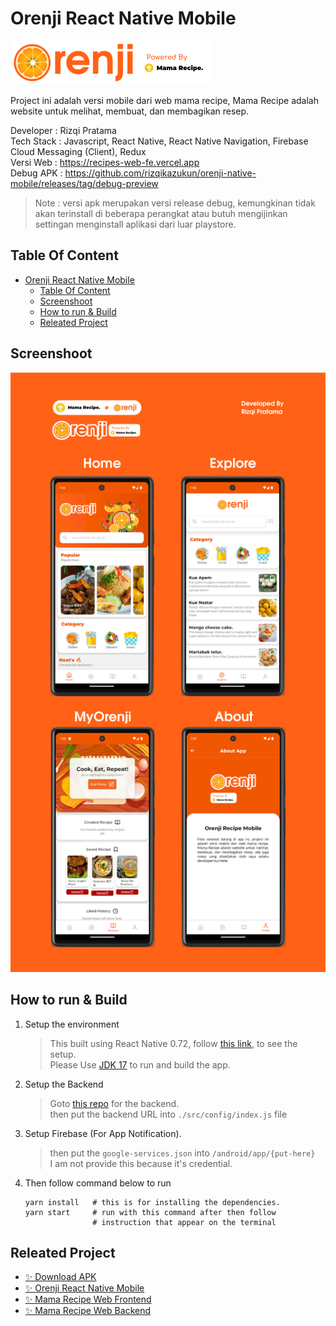 # Orenji React Native Mobile

![logo](./docs/pictures/logo-w-slogan.png)  

Project ini adalah versi mobile dari web mama recipe, Mama Recipe adalah website untuk melihat, membuat, dan membagikan resep.

Developer : Rizqi Pratama  
Tech Stack : Javascript, React Native, React Native Navigation, Firebase Cloud Messaging (Client), Redux  
Versi Web : <https://recipes-web-fe.vercel.app>  
Debug APK : <https://github.com/rizqikazukun/orenji-native-mobile/releases/tag/debug-preview>

> Note : versi apk merupakan versi release debug, kemungkinan tidak akan terinstall di beberapa perangkat atau butuh mengijinkan settingan menginstall aplikasi dari luar playstore.

## Table Of Content

- [Orenji React Native Mobile](#orenji-react-native-mobile)
  - [Table Of Content](#table-of-content)
  - [Screenshoot](#screenshoot)
  - [How to run \& Build](#how-to-run--build)
  - [Releated Project](#releated-project)

## Screenshoot

![overview](./docs/pictures/githubss.png)

## How to run & Build

1. Setup the environment  
   > This built using React Native 0.72, follow [this link](https://reactnative.dev/docs/0.72/environment-setup?guide=native&platform=android), to see the setup.  
   > Please Use [JDK 17](https://www.oracle.com/java/technologies/downloads/#java17) to run and build the app.

2. Setup the Backend  
   > Goto [this repo](https://github.com/rizqikazukun/mama-recipe-web-be) for the backend.  
   > then put the backend URL into ``./src/config/index.js`` file

3. Setup Firebase (For App Notification).
   > then put the ``google-services.json`` into ``/android/app/{put-here}``  
   > I am not provide this because it's credential.

4. Then follow command below to run

   ```shell
   yarn install   # this is for installing the dependencies.
   yarn start     # run with this command after then follow 
                  # instruction that appear on the terminal
   ```

## Releated Project

- [✨ Download APK](https://github.com/rizqikazukun/orenji-native-mobile/releases/tag/debug-preview)
- [✨ Orenji React Native Mobile](https://github.com/rizqikazukun/orenji-native-mobile)
- [✨ Mama Recipe Web Frontend](https://github.com/Team-A-Pijarcamp-Batch-15/recipes-web-fe)
- [✨ Mama Recipe Web Backend](https://github.com/Team-A-Pijarcamp-Batch-15/receipes-web-be)
